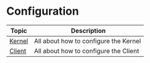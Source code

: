 # Configuration

| Topic | Description |
| ----- | ----------- |
| [Kernel](kernel/index.md) | All about how to configure the Kernel |
| [Client](client/index.md) | All about how to configure the Client |
